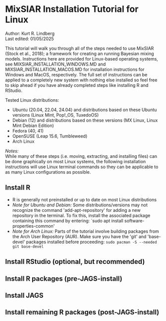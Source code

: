 # MixSIAR Installation Tutorial for Linux
Author: Kurt R. Lindberg\
Last edited: 01/05/2025

This tutorial will walk you through all of the steps needed to use MixSIAR (Stock et al., 2018); a framework for creating an running Bayesian mixing models. Instructions here are provided for Linux-based operating systems, see MIXSIAR_INSTALLATION_WINDOWS.MD and MIXSIAR_INSTALLATION_MACOS.MD for installation instructions for Windows and MacOS, respectively. The full set of instructions can be applied to a completely new system with nothing else installed so feel free to skip ahead if you have already completed steps like installing R and RStudio.

Tested Linux distributions:
- Ubuntu (20.04, 22.04, 24.04) and distributions based on these Ubuntu versions (Linux Mint, Pop!_OS, TuxedoOS)
- Debian (12) and distributions based on these versions (MX Linux, Linux Mint Debian Edition)
- Fedora (40, 41)
- OpenSUSE (Leap 15.6, Tumbleweed)
- Arch Linux

_Notes:_\
While many of these steps (i.e. moving, extracting, and installing files) can be done graphically on most Linux systems, the following installation instructions will use Linux terminal commands so they can be applicable to as many Linux configurations as possible.

## Install R
- R is generally not preinstalled or up to date on most Linux distributions
- _Note for Ubuntu and Debian:_ Some distributions/versions may not recognize the command 'add-apt-repository' for adding a new repository in the terminal. To fix this, install the associated package containing this command by entering:
`sudo apt install software-properties-common'
- _Note for Arch Linux:_ Parts of the tutorial involve building packages from the Arch User Repository (AUR). Make sure you have the 'git' and 'base-devel' packages installed before proceeding:
`sudo pacman -S --needed git base-devel`

## Install RStudio (optional, but recommended)

## Install R packages (pre-JAGS-install)

## Install JAGS

## Install remaining R packages (post-JAGS-install)
